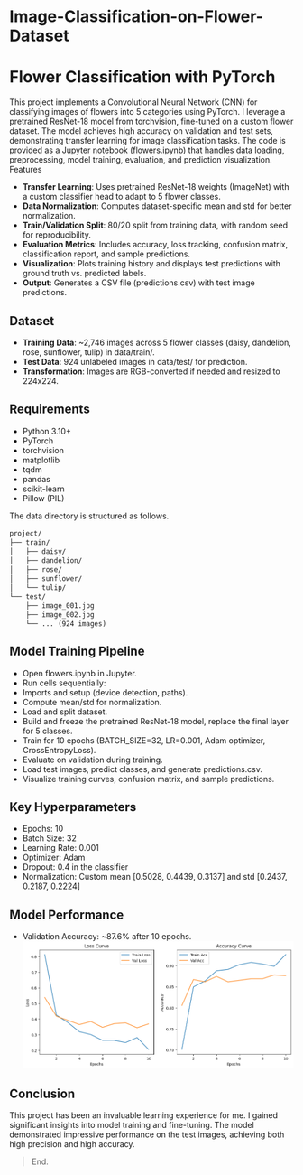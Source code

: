 # Image-Classification-on-Flower-Dataset

# Flower Classification with PyTorch

This project implements a Convolutional Neural Network (CNN) for classifying images of flowers into 5 categories using PyTorch. I leverage a pretrained ResNet-18 model from torchvision, fine-tuned on a custom flower dataset. The model achieves high accuracy on validation and test sets, demonstrating transfer learning for image classification tasks.
The code is provided as a Jupyter notebook (flowers.ipynb) that handles data loading, preprocessing, model training, evaluation, and prediction visualization.
Features

- **Transfer Learning**: Uses pretrained ResNet-18 weights (ImageNet) with a custom classifier head to adapt to 5 flower classes.
- **Data Normalization**: Computes dataset-specific mean and std for better normalization.
- **Train/Validation Split**: 80/20 split from training data, with random seed for reproducibility.
- **Evaluation Metrics**: Includes accuracy, loss tracking, confusion matrix, classification report, and sample predictions.
- **Visualization**: Plots training history and displays test predictions with ground truth vs. predicted labels.
- **Output**: Generates a CSV file (predictions.csv) with test image predictions.

## Dataset

- **Training Data**: ~2,746 images across 5 flower classes (daisy, dandelion, rose, sunflower, tulip) in data/train/.
- **Test Data**: 924 unlabeled images in data/test/ for prediction.
- **Transformation**: Images are RGB-converted if needed and resized to 224x224.

## Requirements

- Python 3.10+
- PyTorch 
- torchvision
- matplotlib
- tqdm
- pandas
- scikit-learn
- Pillow (PIL)


The data directory is structured as follows.

```
project/
├── train/
│   ├── daisy/
│   ├── dandelion/
│   ├── rose/
│   ├── sunflower/
│   └── tulip/
└── test/
    ├── image_001.jpg
    ├── image_002.jpg
    └── ... (924 images)
```

## Model Training Pipeline

- Open flowers.ipynb in Jupyter.
- Run cells sequentially:
- Imports and setup (device detection, paths).
- Compute mean/std for normalization.
- Load and split dataset.
- Build and freeze the pretrained ResNet-18 model, replace the final layer for 5 classes.
- Train for 10 epochs (BATCH_SIZE=32, LR=0.001, Adam optimizer, CrossEntropyLoss).
- Evaluate on validation during training.
- Load test images, predict classes, and generate predictions.csv.
- Visualize training curves, confusion matrix, and sample predictions.


## Key Hyperparameters

- Epochs: 10
- Batch Size: 32
- Learning Rate: 0.001
- Optimizer: Adam
- Dropout: 0.4 in the classifier
- Normalization: Custom mean [0.5028, 0.4439, 0.3137] and std [0.2437, 0.2187, 0.2224]


## Model Performance

- Validation Accuracy: ~87.6% after 10 epochs.
  ![Validation & Accuracy](/val&acc.png)


## Conclusion
This project has been an invaluable learning experience for me. I gained significant insights into model training and fine-tuning. The model demonstrated impressive performance on the test images, achieving both high precision and high accuracy.

> End.
